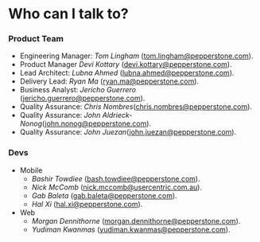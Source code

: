 # Who can I talk to?

### Product Team

- Engineering Manager: _Tom Lingham_ (tom.lingham@pepperstone.com).
- Product Manager _Devi Kottary_ (devi.kottary@pepperstone.com).
- Lead Architect: _Lubna Ahmed_ (lubna.ahmed@pepperstone.com).
- Delivery Lead: _Ryan Ma_ (ryan.ma@pepperstone.com).
- Business Analyst: _Jericho Guerrero_ (jericho.guerrero@pepperstone.com).
- Quality Assurance: _Chris Nombres_(chris.nombres@pepperstone.com).
- Quality Assurance: _John Aldrieck-Nonog_(john.nonog@pepperstone.com).
- Quality Assurance: _John Juezan_(john.juezan@pepperstone.com).

### Devs

- Mobile
  - _Bashir Towdiee_ (bash.towdiee@pepperstone.com).
  - _Nick McComb_ (nick.mccomb@usercentric.com.au).
  - _Gab Baleta_ (gab.baleta@pepperstone.com).
  - _Hal Xi_ (hal.xi@pepperstone.com).
- Web
  - _Morgan Dennithorne_ (morgan.dennithorne@pepperstone.com).
  - _Yudiman Kwanmas_ (yudiman.kwanmas@pepperstone.com).
